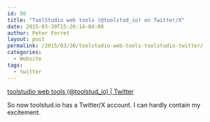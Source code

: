 ```yaml
---
id: 50
title: "ToolStudio web tools (@toolstud_io) on Twitter/X"
date: 2015-03-30T15:26:14-04:00
author: Peter Forret
layout: post
permalink: /2015/03/30/toolstudio-web-tools-toolstudio-twitter/
categories:
  - Website
tags:
  - twitter
---
```

[toolstudio web tools (@toolstud_io) | Twitter](https://x.com/toolstud_io)

So now toolstud.io has a Twitter/X account. I can hardly contain my excitement.
